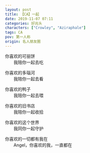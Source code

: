 ```yaml
---
layout: post
title: 【CA】一起
date: 2019-11-07 07:11
categories: 好兆头
characters: ["Crowley", "Aziraphale"]
tags: CA
pov: 第一人称
origin: 名人朋友圈
---
```


你喜欢的可丽饼<br>
&emsp;&emsp;我陪你一起去吃

你喜欢的多瑙河<br>
&emsp;&emsp;我陪你一起去看

你喜欢的鸭子<br>
&emsp;&emsp;我陪你一起去喂

你喜欢的旧书店<br>
&emsp;&emsp;我陪你一起收拾<br>

你喜欢的这个世界<br>
&emsp;&emsp;我同你一起守护

你喜欢的一切都有我在<br>
&emsp;&emsp;Angel，你喜欢的我，一直都在
